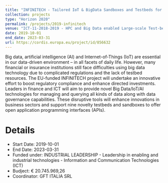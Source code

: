 ```yaml
---
title: "INFINITECH - Tailored IoT & BigData Sandboxes and Testbeds for Smart, Autonomous and Personalized Services in the European Finance and Insurance Services Ecosystem"
collection: projects
type: "Horizon 2020"
permalink: /projects/2019-infinitech
venue: "ICT-11-2018-2019 - HPC and Big Data enabled Large-scale Test-beds and Applications"
date: 2019-10-01
end_date: 2023-03-31
url: https://cordis.europa.eu/project/id/856632
---
```

Big data, artificial intelligence (AI) and Internet-of-Things (IoT) are essential in our data-driven environment – in all facets of daily life. However, many financial or insurance institutions still face difficulties using big data technology due to complicated regulations and the lack of testbed resources. The EU-funded INFINITECH project will undertake an innovative effort to boost regulatory compliance and enhance directed investments. Leaders in finance and ICT will aim to provide novel Big Data/IoT/AI technologies for managing and querying all kinds of data along with data governance capabilities. These disruptive tools will enhance innovations in business sectors and support nine novelty testbeds and sandboxes to offer open application programming interfaces (APIs).

Details
======
* Start Date: 2019-10-01
* End Date: 2023-03-31
* Funded under: INDUSTRIAL LEADERSHIP - Leadership in enabling and industrial technologies - Information and Communication Technologies (ICT)
* Budject: € 20.745.969,26
* Coordinator: GFT ITALIA SRL
